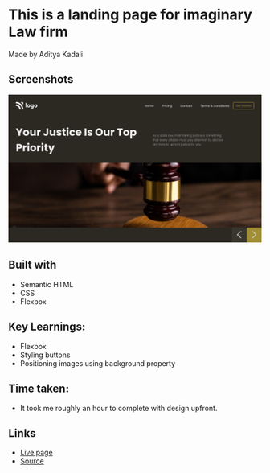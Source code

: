 # This is a landing page for imaginary Law firm

Made by Aditya Kadali

## Screenshots

![Desktopview of the site](./screenshots/Desktop.png)

## Built with
- Semantic HTML
- CSS
- Flexbox

## Key Learnings:
- Flexbox
- Styling buttons
- Positioning images using background property

## Time taken:
- It took me roughly an hour to complete with design upfront.

## Links 
- [Live page](https://lawfirm-landing.netlify.app/)
- [Source](https://github.com/Adityakadali/Law-Home-Page)




